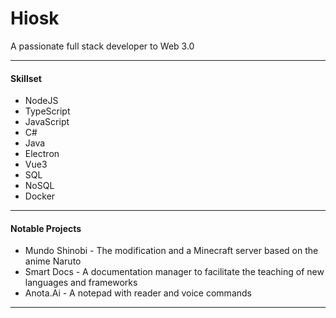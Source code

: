 # Hiosk

A passionate full stack developer to Web 3.0

---

#### **Skillset**

* NodeJS
* TypeScript
* JavaScript
* C#
* Java
* Electron
* Vue3
* SQL
* NoSQL
* Docker

---

#### **Notable Projects**

* Mundo Shinobi - The modification and a Minecraft server based on the anime Naruto
* Smart Docs - A documentation manager to facilitate the teaching of new languages and frameworks
* Anota.Ai - A notepad with reader and voice commands

---
